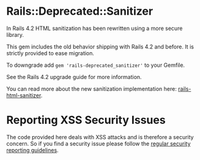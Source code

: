 # Rails::Deprecated::Sanitizer

In Rails 4.2 HTML sanitization has been rewritten using a more secure library.

This gem includes the old behavior shipping with Rails 4.2 and before. It is
strictly provided to ease migration.

To downgrade add `gem 'rails-deprecated_sanitizer'` to your Gemfile.

See the Rails 4.2 upgrade guide for more information.

You can read more about the new sanitization implementation here: [rails-html-sanitizer](https://github.com/rails/rails-html-sanitizer).

# Reporting XSS Security Issues

The code provided here deals with XSS attacks and is therefore a security concern.
So if you find a security issue please follow the [regular security reporting guidelines](http://rubyonrails.org/security/).

